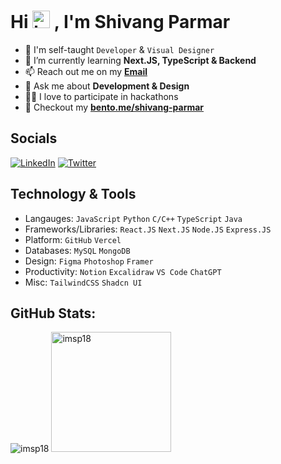 <h1 align="left">Hi <img src="https://user-images.githubusercontent.com/1303154/88677602-1635ba80-d120-11ea-84d8-d263ba5fc3c0.gif" width="28px" height="28px" alt="hi">
, I'm Shivang Parmar</h1>

- 🔭 I'm self-taught `Developer` & `Visual Designer`
- 🌱 I’m currently learning **Next.JS, TypeScript & Backend**
- 📫 Reach out me on my [**Email**](mailto:shivangparmar537@gmail.com)
- 💬 Ask me about **Development & Design**
- 🧑‍💻 I love to participate in hackathons
- 👀 Checkout my [**bento.me/shivang-parmar**](https://bento.me/shivang-parmar)

## Socials
[![LinkedIn](https://img.shields.io/badge/LinkedIn-%230077B5.svg?logo=linkedin&logoColor=white)](https://linkedin.com/in/shivang-parmar) [![Twitter](https://img.shields.io/badge/Twitter-%231DA1F2.svg?logo=Twitter&logoColor=white)](https://twitter.com/imsp_18) 

## Technology & Tools

- Langauges: `JavaScript` `Python`  `C/C++`  `TypeScript`  `Java`
- Frameworks/Libraries: `React.JS` `Next.JS`  `Node.JS`  `Express.JS` 
- Platform: `GitHub`  `Vercel`
- Databases: `MySQL`  `MongoDB`
- Design: `Figma` `Photoshop` `Framer`
- Productivity: `Notion` `Excalidraw` `VS Code` `ChatGPT`
- Misc: `TailwindCSS` `Shadcn UI`

## GitHub Stats:
 
<div align="left">
  <img src="https://github-readme-streak-stats.herokuapp.com/?user=imsp18&theme=tokyonight&hide_border=true" alt="imsp18" /> <img height="192px" src="https://github-readme-stats-sigma-five.vercel.app/api/top-langs/?username=imsp18&theme=tokyonight&layout=compact&count_private=true&hide_border=true" alt="imsp18" /><br>
<!-- <img align="center" src="https://github-readme-stats-sigma-five.vercel.app/api?username=imsp18&&theme=tokyonight&hide_border=true&locale=en" alt="imsp18" /> -->
</div>
<br>
<br>

